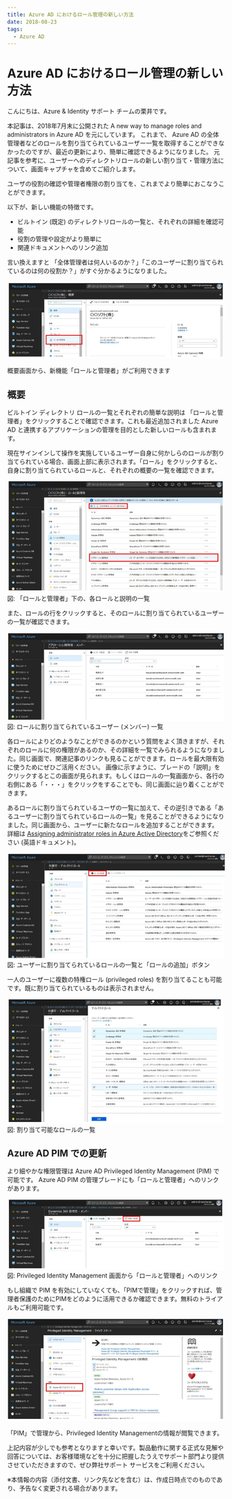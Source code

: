 ```yaml
---
title: Azure AD におけるロール管理の新しい方法
date: 2018-08-23
tags:
  - Azure AD
---
```


# Azure AD におけるロール管理の新しい方法

こんにちは、Azure & Identity サポート チームの栗井です。

本記事は、2018年7月末に公開された A new way to manage roles and administrators in Azure AD を元にしています。
これまで、 Azure AD の全体管理者などのロールを割り当てられているユーザー一覧を取得することができなかったのですが、最近の更新により、簡単に確認できるようになりました。
元記事を参考に、ユーザーへのディレクトリロールの新しい割り当て・管理方法について、画面キャプチャを含めてご紹介します。

 
ユーザの役割の確認や管理者権限の割り当てを、これまでより簡単におこなうことができます。

以下が、新しい機能の特徴です。

- ビルトイン (既定) のディレクトリロールの一覧と、それぞれの詳細を確認可能
- 役割の管理や設定がより簡単に
- 関連ドキュメントへのリンク追加

言い換えますと 「全体管理者は何人いるのか？」「このユーザーに割り当てられているのは何の役割か？」がすぐ分かるようになりました。

![](./roles-and-administrators/roles-and-administrators.png)

概要画面から、新機能「ロールと管理者」がご利用できます

## 概要

ビルトイン ディレクトリ ロールの一覧とそれぞれの簡単な説明は 「ロールと管理者」をクリックすることで確認できます。これも最近追加されました Azure AD と連携するアプリケーションの管理を目的とした新しいロールも含まれます。

現在サインインして操作を実施しているユーザー自身に何かしらのロールが割り当てられている場合、画面上部に表示されます。「ロール」をクリックすると、自身に割り当てられているロールと、それぞれの概要の一覧を確認できます。

![](./roles-and-administrators/list-administrators.png)
図: 「ロールと管理者」下の、各ロールと説明の一覧

また、ロールの行をクリックすると、そのロールに割り当てられているユーザーの一覧が確認できます。

![](./roles-and-administrators/role-member.png)  
図: ロールに割り当てられているユーザー (メンバー) 一覧

各ロールによりどのようなことができるのかという質問をよく頂きますが、それぞれのロールに何の権限があるのか、その詳細を一覧でみられるようになりました。同じ画面で、関連記事のリンクも見ることができます。ロールを最大限有効に使うためにぜひご活用ください。
画像に示すように、ブレードの「説明」をクリックするとこの画面が見られます。もしくはロールの一覧画面から、各行の右側にある「・・・」をクリックをすることでも、同じ画面に辿り着くことができます。

あるロールに割り当てられているユーザの一覧に加えて、その逆引きである「あるユーザーに割り当てられているロールの一覧」を見ることができるようになりました。同じ画面から、ユーザーに新たなロールを追加することができます。
詳細は [Assigning administrator roles in Azure Active Directory](https://docs.microsoft.com/en-us/azure/active-directory/users-groups-roles/directory-assign-admin-roles)をご参照ください (英語ドキュメント)。


![](./roles-and-administrators/add-role.png)  
図: ユーザーに割り当てられているロールの一覧と「ロールの追加」ボタン

一人のユーザーに複数の特権ロール (privileged roles) を割り当てることも可能です。既に割り当てられているものは表示されません。

![](./roles-and-administrators/user-role.png)  
図: 割り当て可能なロールの一覧

## Azure AD PIM での更新

より細やかな権限管理は Azure AD Privileged Identity Management (PIM) で可能です。 Azure AD PIM の管理ブレードにも「ロールと管理者」へのリンクがあります。

![](./roles-and-administrators/pim-link.png)  
図: Privileged Identity Management 画面から「ロールと管理者」へのリンク

もし組織で PIM を有効にしていなくても、「PIMで管理」をクリックすれば、管理者保護のためにPIMをどのように活用できるか確認できます。無料のトライアルもご利用可能です。

![](./roles-and-administrators/pim.png)

「PIM」で管理から、Privileged Identity Managementの情報が閲覧できます。

上記内容が少しでも参考となりますと幸いです。製品動作に関する正式な見解や回答については、お客様環境などを十分に把握したうえでサポート部門より提供させていただきますので、ぜひ弊社サポート サービスをご利用ください。

※本情報の内容（添付文書、リンク先などを含む）は、作成日時点でのものであり、予告なく変更される場合があります。

